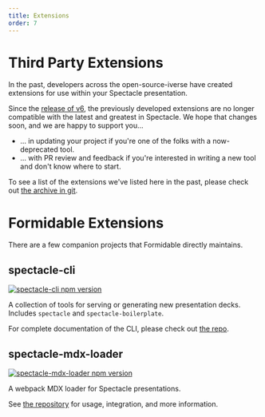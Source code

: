 ```yaml
---
title: Extensions
order: 7
---
```


<a name="third-party"></a>

# Third Party Extensions

In the past, developers across the open-source-iverse have created extensions for use within your Spectacle presentation.

Since the [release of v6](https://github.com/FormidableLabs/spectacle/releases/tag/v6), the previously developed extensions are no longer compatible with the latest and greatest in Spectacle. We hope that changes soon, and we are happy to support you...

- ... in updating your project if you're one of the folks with a now-deprecated tool.
- ... with PR review and feedback if you're interested in writing a new tool and don't know where to start.

To see a list of the extensions we've listed here in the past, please check out [the archive in git](https://github.com/FormidableLabs/spectacle/blob/3fd0e850ebab65758b1a4db04c8edef5f2cee81e/docs/content/extensions.md).

<a name="formidable"></a>

# Formidable Extensions

There are a few companion projects that Formidable directly maintains.

## spectacle-cli

[![spectacle-cli npm version](https://badge.fury.io/js/spectacle-cli.svg)](http://badge.fury.io/js/spectacle-cli)

A collection of tools for serving or generating new presentation decks. Includes `spectacle` and `spectacle-boilerplate`.

For complete documentation of the CLI, please check out [the repo](https://www.github.com/FormidableLabs/spectacle-cli).

## spectacle-mdx-loader

[![spectacle-mdx-loader npm version](https://badge.fury.io/js/spectacle-mdx-loader.svg)](http://badge.fury.io/js/spectacle-mdx-loader)

A webpack MDX loader for Spectacle presentations.

See [the repository](https://www.github.com/FormidableLabs/spectacle-mdx-loader) for usage, integration, and more information.
